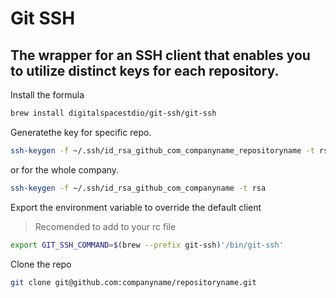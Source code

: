 # Git SSH
The wrapper for an SSH client that enables you to utilize distinct keys for each repository.
---


Install the formula

```bash
brew install digitalspacestdio/git-ssh/git-ssh

```
Generatethe key for specific repo. 

```bash
ssh-keygen -f ~/.ssh/id_rsa_github_com_companyname_repositoryname -t rsa

```
or for the whole company. 

```bash
ssh-keygen -f ~/.ssh/id_rsa_github_com_companyname -t rsa

```
Export the environment variable to override the default client  
> Recomended to add to your rc file

```bash
export GIT_SSH_COMMAND=$(brew --prefix git-ssh)'/bin/git-ssh'
```

Clone the repo  

```bash
git clone git@github.com:companyname/repositoryname.git

```
